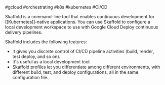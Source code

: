 #gcloud #orchestrating  #k8s #kubernetes  #CI/CD

Skaffold is a command-line tool that enables continuous development for [[Kubernetes]]-native applications. You can use Skaffold to configure a local development workspace to use with Google Cloud Deploy continuous delivery pipelines.

Skaffold includes the following features:

-   It gives you discrete control of CI/CD pipeline activities (build, render, test deploy, and so on).
-   It's useful as a local development tool.
-   Skaffold profiles let you differentiate among different environments, with different build, test, and deploy configurations, all in the same configuration file.